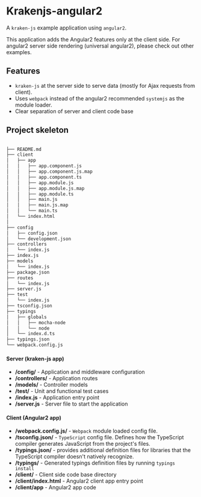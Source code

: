 # Krakenjs-angular2

A `kraken-js` example application using `angular2`.

This application adds the Angular2 features only at the client side. For angular2 server side rendering (universal angular2), please check out other examples.

## Features

- `kraken-js` at the server side to serve data (mostly for Ajax requests from client).
- Uses `webpack` instead of the angular2 recommended `systemjs` as the module loader.
- Clear separation of server and client code base


## Project skeleton

```sh

├── README.md
├── client
│   ├── app
│   │   ├── app.component.js
│   │   ├── app.component.js.map
│   │   ├── app.component.ts
│   │   ├── app.module.js
│   │   ├── app.module.js.map
│   │   ├── app.module.ts
│   │   ├── main.js
│   │   ├── main.js.map
│   │   └── main.ts
│   └── index.html
│  
├── config
│   ├── config.json
│   └── development.json
├── controllers
│   └── index.js
├── index.js
├── models
│   └── index.js
├── package.json
├── routes
│   └── index.js
├── server.js
├── test
│   └── index.js
├── tsconfig.json
├── typings
│   ├── globals
│   │   ├── mocha-node
│   │   └── node
│   └── index.d.ts
├── typings.json
└── webpack.config.js

```

#### Server (kraken-js app)

- **/config/** - Application and middleware configuration
- **/controllers/** - Application routes
- **/models/** - Controller models
- **/test/** - Unit and functional test cases
- **/index.js** - Application entry point
- **/server.js** - Server file to start the application

#### Client (Angular2 app)

- **/webpack.config.js/** - `Webpack` module loaded config file.
- **/tsconfig.json/** - `TypeScript` config file. Defines how the TypeScript compiler generates JavaScript from the project's files.
- **/typings.json/** - provides additional definition files for libraries that the TypeScript compiler doesn't natively recognize.
- **/typings/** - Generated typings definition files by running `typings install`
- **/client/** - Client side code base directory
- **/client/index.html** - Angular2 client app entry point
- **/client/app** - Angular2 app code
